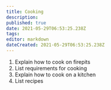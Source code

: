 ```yaml
---
title: Cooking
description: 
published: true
date: 2021-05-29T06:53:25.238Z
tags: 
editor: markdown
dateCreated: 2021-05-29T06:53:25.238Z
---
```


1. Explain how to cook on firepits
2. List requirements for cooking
3. Explain how to cook on a kitchen
4. List recipes